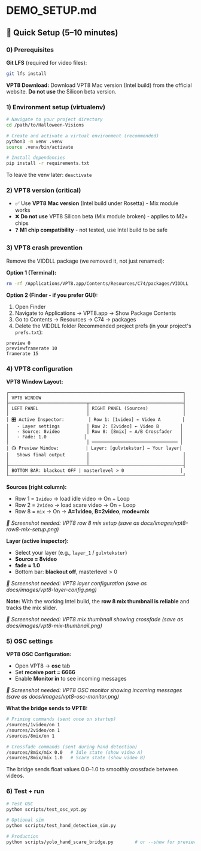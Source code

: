 # DEMO_SETUP.md

## 🎃 Quick Setup (5–10 minutes)

### 0) Prerequisites
**Git LFS** (required for video files):
```bash
git lfs install
```

**VPT8 Download:**
Download VPT8 Mac version (Intel build) from the official website. **Do not use** the Silicon beta version.

### 1) Environment setup (virtualenv)
```bash
# Navigate to your project directory
cd /path/to/Halloween-Visions

# Create and activate a virtual environment (recommended)
python3 -m venv .venv
source .venv/bin/activate

# Install dependencies
pip install -r requirements.txt
```
To leave the venv later: `deactivate`

### 2) VPT8 version (critical)
- ✅ Use **VPT8 Mac version** (Intel build under Rosetta) - Mix module works
- ❌ **Do not use** VPT8 Silicon beta (Mix module broken) - applies to M2+ chips
- ❓ **M1 chip compatibility** - not tested, use Intel build to be safe

### 3) VPT8 crash prevention
Remove the VIDDLL package (we removed it, not just renamed):

**Option 1 (Terminal):**
```bash
rm -rf /Applications/VPT8.app/Contents/Resources/C74/packages/VIDDLL
```

**Option 2 (Finder - if you prefer GUI):**
1. Open Finder
2. Navigate to Applications → VPT8.app → Show Package Contents
3. Go to Contents → Resources → C74 → packages
4. Delete the VIDDLL folder
Recommended project prefs (in your project's `prefs.txt`):
```
preview 0
previewframerate 10
framerate 15
```

### 4) VPT8 configuration

**VPT8 Window Layout:**
```
┌─────────────────────────────────────────────────────────────────┐
│ VPT8 WINDOW                                                     │
├─────────────────────────────┬───────────────────────────────────┤
│ LEFT PANEL                  │ RIGHT PANEL (Sources)             │
│                             │                                   │
│ 🎛️ Active Inspector:         │ Row 1: [1video] ← Video A        │
│   - Layer settings          │ Row 2: [2video] ← Video B        │
│   - Source: 8video          │ Row 8: [8mix] ← A/B Crossfader   │
│   - Fade: 1.0              │                                   │
│                             │ ──────────────────────────────── │
│ 📺 Preview Window:          │ Layer: [gulvtekstur] ← Your layer│
│   Shows final output        │                                   │
│                             │                                   │
├─────────────────────────────┴───────────────────────────────────┤
│ BOTTOM BAR: blackout OFF | masterlevel > 0                     │
└─────────────────────────────────────────────────────────────────┘
```

**Sources (right column):**
- Row 1 = `1video` → load idle video → On + Loop
- Row 2 = `2video` → load scare video → On + Loop
- Row 8 = `mix` → On → **A=1video**, **B=2video**, **mode=mix**

*📸 Screenshot needed: VPT8 row 8 mix setup (save as docs/images/vpt8-row8-mix-setup.png)*


**Layer (active inspector):**
- Select your layer (e.g., `layer_1` / `gulvtekstur`)
- **Source = 8video**
- **fade = 1.0**
- Bottom bar: **blackout off**, masterlevel > 0

*📸 Screenshot needed: VPT8 layer configuration (save as docs/images/vpt8-layer-config.png)*


**Note:** With the working Intel build, the **row 8 mix thumbnail is reliable** and tracks the mix slider.

*📸 Screenshot needed: VPT8 mix thumbnail showing crossfade (save as docs/images/vpt8-mix-thumbnail.png)*


### 5) OSC settings
**VPT8 OSC Configuration:**
- Open VPT8 → **osc** tab 
- Set **receive port = 6666**
- Enable **Monitor in** to see incoming messages

*📸 Screenshot needed: VPT8 OSC monitor showing incoming messages (save as docs/images/vpt8-osc-monitor.png)*

**What the bridge sends to VPT8:**
```bash
# Priming commands (sent once on startup)
/sources/1video/on 1
/sources/2video/on 1
/sources/8mix/on 1

# Crossfade commands (sent during hand detection)
/sources/8mix/mix 0.0   # Idle state (show video A)
/sources/8mix/mix 1.0   # Scare state (show video B)
```
The bridge sends float values 0.0–1.0 to smoothly crossfade between videos.

### 6) Test + run
```bash
# Test OSC
python scripts/test_osc_vpt.py

# Optional sim
python scripts/test_hand_detection_sim.py

# Production
python scripts/yolo_hand_scare_bridge.py        # or --show for preview
```